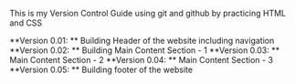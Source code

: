 This is my Version Control Guide using git and github by practicing HTML and CSS

**Version 0.01: ** Building Header of the website including navigation
**Version 0.02: ** Building Main Content Section - 1
**Version 0.03: ** Main Content Section - 2
**Version 0.04: ** Main Content Section - 3
**Version 0.05: ** Building footer of the website
